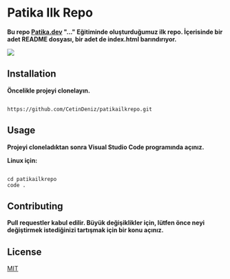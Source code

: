 # **Patika Ilk Repo**

**Bu repo [Patika.dev](https://www.patika.dev/programlar/ibtech-mobil-bootcamp) "..." Eğitiminde oluşturduğumuz ilk repo. İçerisinde bir adet README dosyası, bir adet de index.html barındırıyor.**

![](https://www.linkpicture.com/q/PatikaIBTechPNG.png)

## **Installation**

**Öncelikle projeyi clonelayın.**

````

https://github.com/CetinDeniz/patikailkrepo.git

````



## Usage

**Projeyi cloneladıktan sonra Visual Studio Code programında açınız.**

**Linux için:**

```

cd patikailkrepo
code .

```



## **Contributing**

**Pull requestler kabul edilir. Büyük değişiklikler için, lütfen önce neyi değiştirmek istediğinizi tartışmak için bir konu açınız.**



## License

[MIT](https://choosealicense.com/licenses/mit/)

